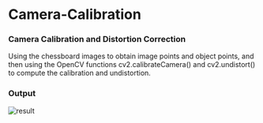 # Camera-Calibration

### Camera Calibration and Distortion Correction

Using the chessboard images to obtain image points and object points, and then using the OpenCV functions cv2.calibrateCamera() and cv2.undistort() to compute the calibration and undistortion.

### Output

![result](https://user-images.githubusercontent.com/34116562/48997655-ac108980-f176-11e8-8df3-f323cec29b6a.png)
